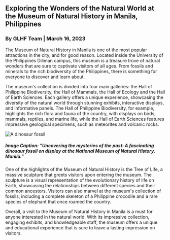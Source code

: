 ## Exploring the Wonders of the Natural World at the Museum of Natural History in Manila, Philippines
### By GLHF Team | March 16, 2023

The Museum of Natural History in Manila is one of the most popular attractions in the city, and for good reason. Located inside the University of the Philippines Diliman campus, this museum is a treasure trove of natural wonders that are sure to captivate visitors of all ages. From fossils and minerals to the rich biodiversity of the Philippines, there is something for everyone to discover and learn about.

The museum's collection is divided into four main galleries: the Hall of Philippine Biodiversity, the Hall of Mammals, the Hall of Ecology and the Hall of Earth Sciences. Each gallery offers a unique experience, showcasing the diversity of the natural world through stunning exhibits, interactive displays, and informative panels. The Hall of Philippine Biodiversity, for example, highlights the rich flora and fauna of the country, with displays on birds, mammals, reptiles, and marine life, while the Hall of Earth Sciences features impressive geological specimens, such as meteorites and volcanic rocks.

![A dinosaur fossil](/assets/stories/stories-4.jpg)
##### ___Image Caption: "Uncovering the mysteries of the past: A fascinating dinosaur fossil on display at the National Museum of Natural History, Manila."___

One of the highlights of the Museum of Natural History is the Tree of Life, a massive sculpture that greets visitors upon entering the museum. The sculpture is a visual representation of the evolutionary history of life on Earth, showcasing the relationships between different species and their common ancestors. Visitors can also marvel at the museum's collection of fossils, including a complete skeleton of a Philippine crocodile and a rare species of elephant that once roamed the country.

Overall, a visit to the Museum of Natural History in Manila is a must for anyone interested in the natural world. With its impressive collection, engaging exhibits, and knowledgeable staff, the museum offers a unique and educational experience that is sure to leave a lasting impression on visitors.